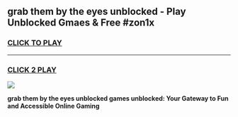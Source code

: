 
## grab them by the eyes unblocked - Play Unblocked Gmaes & Free #zon1x
<h3>
<a href="https://news.freeplayer.one?title=grab_them_by_the_eyes_unblocked&ref=03M">CLICK TO PLAY</a></h3>
<hr>

<h3>
<a href="https://news.freeplayer.one?title=grab_them_by_the_eyes_unblocked&ref=03M">CLICK 2 PLAY</a>
  
</h3>

<a href="https://news.freeplayer.one?title=grab_them_by_the_eyes_unblocked&ref=03M"><img src="https://clearcache.store/games.png"></a>


**grab them by the eyes unblocked games unblocked: Your Gateway to Fun and Accessible Online Gaming**
